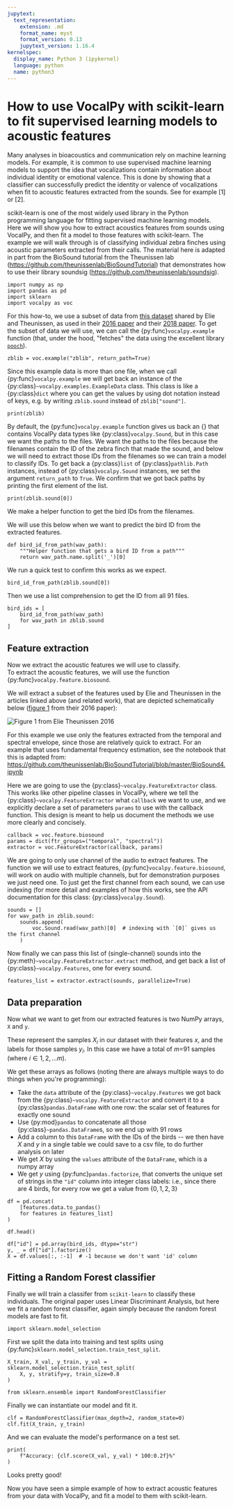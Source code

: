 ```yaml
---
jupytext:
  text_representation:
    extension: .md
    format_name: myst
    format_version: 0.13
    jupytext_version: 1.16.4
kernelspec:
  display_name: Python 3 (ipykernel)
  language: python
  name: python3
---
```


# How to use VocalPy with scikit-learn to fit supervised learning models to acoustic features

Many analyses in bioacoustics and communication rely on machine learning models. For example, it is common to use supervised machine learning models to support the idea that vocalizations contain information about individual identity or emotional valence. 
This is done by showing that a classifier can successfully predict the identity or valence of vocalizations when fit to acoustic features extracted from the sounds. See for example [1] or [2].

scikit-learn is one of the most widely used library in the Python programming language for fitting supervised machine learning models. Here we will show you how to extract acoustics features from sounds using VocalPy, and then fit a model to those features with scikit-learn. The example we will walk through is of classifying individual zebra finches using acoustic parameters extracted from their calls. The material here is adapted in part from the BioSound tutorial from the Theunissen lab (https://github.com/theunissenlab/BioSoundTutorial) that demonstrates how to use their library soundsig (https://github.com/theunissenlab/soundsig).

```{code-cell} ipython3
import numpy as np
import pandas as pd
import sklearn
import vocalpy as voc
```

For this how-to, we use a subset of data from [this dataset](https://figshare.com/articles/dataset/Vocal_repertoires_from_adult_and_chick_male_and_female_zebra_finches_Taeniopygia_guttata_/11905533) shared by Elie and Theunissen, as used in their [2016 paper](https://link.springer.com/article/10.1007/s10071-015-0933-6) and their [2018 paper](https://www.nature.com/articles/s41467-018-06394-9). To get the subset of data we will use, we can call the {py:func}`vocalpy.example` function (that, under the hood, "fetches" the data using the excellent library [`pooch`](https://www.fatiando.org/pooch/latest/index.html)).

```{code-cell} ipython3
zblib = voc.example("zblib", return_path=True)
```

Since this example data is more than one file, when we call {py:func}`vocalpy.example` we will get back an instance of the {py:class}`~vocalpy.examples.ExampleData` class. This class is like a {py:class}`dict` where you can get the values by using dot notation instead of keys, e.g. by writing `zblib.sound` instead of `zblib["sound"]`.

```{code-cell} ipython3
print(zblib)
```

By default, the {py:func}`vocalpy.example` function gives us back an {} that contains VocalPy data types like {py:class}`vocalpy.Sound`, but in this case we want the paths to the files. We want the paths to the files because the filenames contain the ID of the zebra finch that made the sound, and below we will need to extract those IDs from the filenames so we can train a model to classify IDs.  To get back a {py:class}`list` of {py:class}`pathlib.Path` instances, instead of {py:class}`vocalpy.Sound` instances, we set the argument `return_path` to `True`. We confirm that we got back paths by printing the first element of the list.

```{code-cell} ipython3
print(zblib.sound[0])
```

We make a helper function to get the bird IDs from the filenames.  

We will use this below when we want to predict the bird ID from the extracted features.

```{code-cell} ipython3
def bird_id_from_path(wav_path):
    """Helper function that gets a bird ID from a path"""
    return wav_path.name.split('_')[0]
```

We run a quick test to confirm this works as we expect.

```{code-cell} ipython3
bird_id_from_path(zblib.sound[0])
```

Then we use a list comprehension to get the ID from all 91 files.

```{code-cell} ipython3
bird_ids = [
    bird_id_from_path(wav_path)
    for wav_path in zblib.sound
]
```

## Feature extraction

Now we extract the acoustic features we will use to classify.  
To extract the acoustic features, we will use the function {py:func}`vocalpy.feature.biosound`.

We will extract a subset of the features used by Elie and Theunissen in the articles linked above (and related work), that are depicted schematically below ([figure 1](https://link.springer.com/article/10.1007/s10071-015-0933-6/figures/1) from their 2016 paper):  

![Figure 1 from Elie Theunissen 2016](elie-theunissen-2016-fig1.png)

For this example we use only the features extracted from the temporal and spectral envelope, since those are relatively quick to extract. For an example that uses fundamental frequency estimation, see the notebook that this is adapted from: https://github.com/theunissenlab/BioSoundTutorial/blob/master/BioSound4.ipynb

Here we are going to use the {py:class}`~vocalpy.FeatureExtractor` class. This works like other pipeline classes in VocalPy, where we tell the {py:class}`~vocalpy.FeatureExtractor` what `callback` we want to use, and we explicitly declare a set of parameters `params` to use with the callback function. This design is meant to help us document the methods we use more clearly and concisely.

```{code-cell} ipython3
callback = voc.feature.biosound
params = dict(ftr_groups=("temporal", "spectral"))
extractor = voc.FeatureExtractor(callback, params)
```

We are going to only use channel of the audio to extract features. The function we will use to extract features, {py:func}`vocalpy.feature.biosound`, will work on audio with multiple channels, but for demonstration purposes we just need one. To just get the first channel from each sound, we can use indexing (for more detail and examples of how this works, see the API documentation for this class: {py:class}`vocalpy.Sound`).

```{code-cell} ipython3
sounds = []
for wav_path in zblib.sound:
    sounds.append(
        voc.Sound.read(wav_path)[0]  # indexing with `[0]` gives us the first channel
    )
```

Now finally we can pass this list of (single-channel) sounds into the {py:meth}`~vocalpy.FeatureExtractor.extract` method, and get back a list of {py:class}`~vocalpy.Features`, one for every sound.

```{code-cell} ipython3
features_list = extractor.extract(sounds, parallelize=True)
```

## Data preparation

Now what we want to get from our extracted features is two NumPy arrays, `X` and `y`.  

These represent the samples $X_i$ in our dataset with their features $x$, and the labels for those samples $y_i$. In this case we have a total of $m=$91 samples (where $i \in 1, 2, ... m$).

We get these arrays as follows (noting there are always multiple ways to do things when you're programming):
- Take the `data` attribute of the {py:class}`~vocalpy.Features` we got back from the {py:class}`~vocalpy.FeatureExtractor` and convert it to a {py:class}`pandas.DataFrame` with one row: the scalar set of features for exactly one sound
- Use {py:mod}`pandas` to concatenate all those {py:class}`~pandas.DataFrame`s, so we end up with 91 rows
- Add a column to this `DataFrame` with the IDs of the birds -- we then have $X$ and $y$ in a single table we could save to a csv file, to do further analysis on later
- We get $X$ by using the `values` attribute of the `DataFrame`, which is a numpy array
- We get $y$ using {py:func}`pandas.factorize`, that converts the unique set of strings in the `"id"` column into integer class labels: i.e., since there are 4 birds, for every row we get a value from $\{0, 1, 2, 3\}$

```{code-cell} ipython3
df = pd.concat(
    [features.data.to_pandas()
    for features in features_list]
)
```

```{code-cell} ipython3
df.head()
```

```{code-cell} ipython3
df["id"] = pd.array(bird_ids, dtype="str")
y, _ = df["id"].factorize()
X = df.values[:, :-1]  # -1 because we don't want 'id' column
```

## Fitting a Random Forest classifier

Finally we will train a classifer from `scikit-learn` to classify these individuals. The original paper uses Linear Discriminant Analysis, but here we fit a random forest classifier, again simply because the random forest models are fast to fit.

```{code-cell} ipython3
import sklearn.model_selection
```

First we split the data into training and test splits using {py:func}`sklearn.model_selection.train_test_split`.

```{code-cell} ipython3
X_train, X_val, y_train, y_val = sklearn.model_selection.train_test_split(
    X, y, stratify=y, train_size=0.8
)
```

```{code-cell} ipython3
from sklearn.ensemble import RandomForestClassifier
```

Finally we can instantiate our model and fit it.

```{code-cell} ipython3
clf = RandomForestClassifier(max_depth=2, random_state=0)
clf.fit(X_train, y_train)
```

And we can evaluate the model's performance on a test set.

```{code-cell} ipython3
print(
    f"Accuracy: {clf.score(X_val, y_val) * 100:0.2f}%"
)
```

Looks pretty good!

Now you have seen a simple example of how to extract acoustic features from your data with VocalPy, and fit a model to them with scikit-learn.
